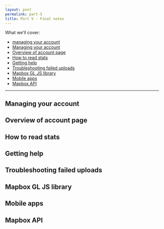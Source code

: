 ```yaml
---
layout: post
permalink: part-5
title: Part V - Final notes
---
```

What we'll cover:

- [managing your account](#managing-your-account)
- [Managing your account](Managing-your-account)
- [Overview of account page](Overview-of-account-page)
- [How to read stats](How-to-read-stats)
- [Getting help](Getting-help)
- [Troubleshooting failed uploads](Troubleshooting-failed-uploads)
- [Mapbox GL JS library](Mapbox-GL-JS-library)
- [Mobile apps](Mobile-apps)
- [Mapbox API](Mapbox-API)

<hr>

## Managing your account

## Overview of account page

## How to read stats

## Getting help

## Troubleshooting failed uploads

## Mapbox GL JS library

## Mobile apps

## Mapbox API
